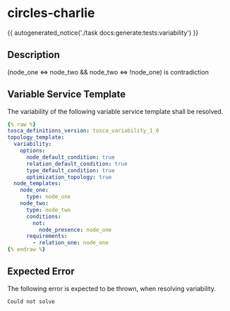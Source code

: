 # circles-charlie

{{ autogenerated_notice('./task docs:generate:tests:variability') }}

## Description

(node_one <=> node_two && node_two <=> !node_one) is contradiction

## Variable Service Template

The variability of the following variable service template shall be resolved.

```yaml linenums="1"
{% raw %}
tosca_definitions_version: tosca_variability_1_0
topology_template:
  variability:
    options:
      node_default_condition: true
      relation_default_condition: true
      type_default_condition: true
      optimization_topology: true
  node_templates:
    node_one:
      type: node_one
    node_two:
      type: node_two
      conditions:
        not:
          node_presence: node_one
      requirements:
        - relation_one: node_one
{% endraw %}
```





## Expected Error

The following error is expected to be thrown, when resolving variability.

```text linenums="1"
Could not solve
```
